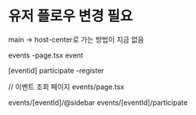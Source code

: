 # 유저 플로우 변경 필요

main -> host-center로 가는 방법이 지금 없음

events
-page.tsx
event

[eventid]
participate
-register

// 이벤트 조회 페이지
events/page.tsx

events/[eventId]/@sidebar
events/[eventId]/participate
